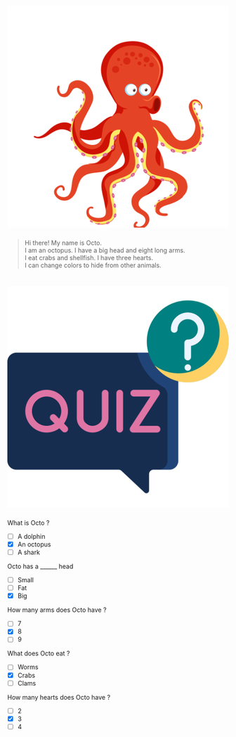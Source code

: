 
# ![](/media/img/lessons__octopus.svg) 
> Hi there! My name is Octo.  
> I am an octopus. I have a big head and eight long arms.  
> I eat crabs and shellfish. I have three hearts.  
> I can change colors to hide from other animals.  


# ![icon](/media/icons/quiz.svg) 

What is Octo ?
 - [ ] A dolphin
 - [x] An octopus
 - [ ] A shark

Octo has a ______ head
 - [ ] Small
 - [ ] Fat
 - [x] Big

How many arms does Octo have ?
 - [ ] 7
 - [x] 8
 - [ ] 9

What does Octo eat ?
 - [ ] Worms
 - [x] Crabs  
 - [ ] Clams

How many hearts does Octo have ? 
 - [ ] 2
 - [x] 3
 - [ ] 4
